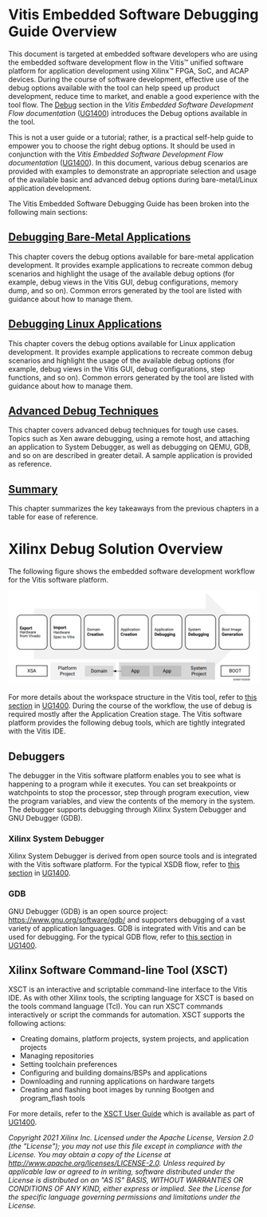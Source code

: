 ﻿# Vitis Embedded Software Debugging Guide Overview 

This document is targeted at embedded software developers who are using the embedded software development flow in the Vitis™ unified software platform for application development using Xilinx™ FPGA, SoC, and ACAP devices. During the course of software development, effective use of the debug options available with the tool can help speed up product development, reduce time to market, and enable a good experience with the tool flow. The [Debug](https://www.xilinx.com/html_docs/xilinx2021_1/vitis_doc/debugappproj.html) section in the _Vitis Embedded Software Development Flow documentation_ ([UG1400](https://www.xilinx.com/html_docs/xilinx2021_1/vitis_doc)) introduces the Debug options available in the tool.

This is not a user guide or a tutorial; rather, is a practical self-help guide to empower you to choose the right debug options. It should be used in conjunction with the _Vitis Embedded Software Development Flow documentation_ ([UG1400](https://www.xilinx.com/html_docs/xilinx2021_1/vitis_doc)). In this document, various debug scenarios are provided with examples to demonstrate an appropriate selection and usage of the available basic and advanced debug options during bare-metal/Linux application development. 

The Vitis Embedded Software Debugging Guide has been broken into the following main sections:

## [Debugging Bare-Metal Applications](./docs/2-debugging-bare-metal-applications)

This chapter covers the debug options available for bare-metal application development. It provides example applications to recreate common debug scenarios and highlight the usage of the available debug options (for example, debug views in the Vitis GUI, debug configurations, memory dump, and so on). Common errors generated by the tool are listed with guidance about how to manage them.

## [Debugging Linux Applications](/docs/3-debugging-linux-applications)

This chapter covers the debug options available for Linux application development. It provides example applications to recreate common debug scenarios and highlight the usage of the available debug options (for example, debug views in the Vitis GUI, debug configurations, step functions, and so on). Common errors generated by the tool are listed with guidance about how to manage them.

## [Advanced Debug Techniques](/docs/4-advanced-debug-techniques)

This chapter covers advanced debug techniques for tough use cases. Topics such as Xen aware debugging, using a remote host, and attaching an application to System Debugger, as well as debugging on QEMU, GDB, and so on are described in greater detail. A sample application is provided as reference.

## [Summary](/docs/5-summary)

This chapter summarizes the key takeaways from the previous chapters in a table for ease of reference.

# Xilinx Debug Solution Overview

The following figure shows the embedded software development workflow for the Vitis software platform. 

![Vitis Workflow Diagram](./images/vitis_workspace.png)

For more details about the workspace structure in the Vitis tool, refer to [this section](https://www.xilinx.com/html_docs/xilinx2021_1/vitis_doc/vitis_embedded_getstarted.html#voe1588842154054) in [UG1400](https://www.xilinx.com/html_docs/xilinx2021_1/vitis_doc). During the course of the workflow, the use of debug is required mostly after the Application Creation stage. The Vitis software platform provides the following debug tools, which are tightly integrated with the Vitis IDE.

## Debuggers

The debugger in the Vitis software platform enables you to see what is happening to a program while it executes. You can set breakpoints or watchpoints to stop the processor, step through program execution, view the program variables, and view the contents of the memory in the system. The debugger supports debugging through Xilinx System Debugger and GNU Debugger (GDB). 

### Xilinx System Debugger 

Xilinx System Debugger is derived from open source tools and is integrated with the Vitis software platform. For the typical XSDB flow, refer to [this section](https://www.xilinx.com/html_docs/xilinx2021_1/vitis_doc/debugappproj.html#hgr1567764336349) in [UG1400](https://www.xilinx.com/html_docs/xilinx2021_1/vitis_doc).

### GDB

GNU Debugger (GDB) is an open source project: https://www.gnu.org/software/gdb/ and supporters debugging of a vast variety of application languages. GDB is integrated with Vitis and can be used for debugging. For the typical GDB flow, refer to [this section](https://www.xilinx.com/html_docs/xilinx2021_1/vitis_doc/debugappproj.html#ariaid-title10) in [UG1400](https://www.xilinx.com/html_docs/xilinx2021_1/vitis_doc).

## Xilinx Software Command-line Tool (XSCT)

XSCT is an interactive and scriptable command-line interface to the Vitis IDE. As with other Xilinx tools, the scripting language for XSCT is based on the tools command language (Tcl). You can run XSCT commands interactively or script the commands for automation. XSCT supports the following actions:

- Creating domains, platform projects, system projects, and application projects
- Managing repositories
- Setting toolchain preferences
- Configuring and building domains/BSPs and applications
- Downloading and running applications on hardware targets
- Creating and flashing boot images by running Bootgen and program_flash tools

For more details, refer to the [XSCT User Guide](https://www.xilinx.com/html_docs/xilinx2021_1/vitis_doc/jed1590410655455.html) which is available as part of [UG1400](https://www.xilinx.com/html_docs/xilinx2021_1/vitis_doc).

_Copyright 2021 Xilinx Inc. Licensed under the Apache License, Version 2.0 (the "License"); you may not use this file except in compliance with the License. You may obtain a copy of the License at http://www.apache.org/licenses/LICENSE-2.0. Unless required by applicable law or agreed to in writing, software distributed under the License is distributed on an "AS IS" BASIS, WITHOUT WARRANTIES OR CONDITIONS OF ANY KIND, either express or implied. See the License for the specific language governing permissions and limitations under the License._
